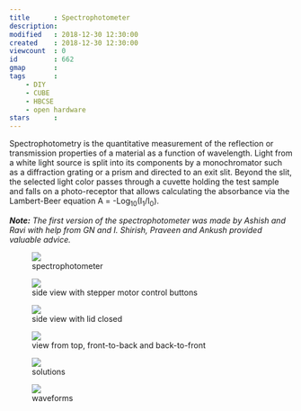 ```yaml
---
title      : Spectrophotometer 
description: 
modified   : 2018-12-30 12:30:00
created    : 2018-12-30 12:30:00
viewcount  : 0
id         : 662
gmap       : 
tags       :
    - DIY
    - CUBE
    - HBCSE
    - open hardware
stars      : 
---
```


Spectrophotometry is the quantitative measurement of the reflection or transmission properties of a material as a function of wavelength. Light from a white light source is split into its components by a monochromator such as a diffraction grating or a prism and directed to an exit slit. Beyond the slit, the selected light color passes through a cuvette holding the test sample and falls on a photo-receptor that allows calculating the absorbance via the Lambert-Beer equation <span class="fauxcode">A = -Log<sub>10</sub>(I<sub>1</sub>/I<sub>0</sub>)</span>. 

<i><b>Note:</b> The first version of the spectrophotometer was made by Ashish and Ravi with help from GN and I. Shirish, Praveen and Ankush provided valuable advice.</i>

<figure>
    <img src="spectro.png">
    <figcaption>spectrophotometer</figcaption>
</figure>

<figure>
    <img src="spectro-side.jpg">
    <figcaption>side view with stepper motor control buttons</figcaption>
</figure>

<figure>
    <img src="spectro-side-closed.jpg">
    <figcaption>side view with lid closed</figcaption>
</figure>

<figure>
    <img src="spectro-front.jpg">
    <figcaption>view from top, front-to-back and back-to-front</figcaption>
</figure>

<figure>
    <img src="solutions.jpg">
    <figcaption>solutions</figcaption>
</figure>

<figure>
    <img src="waveforms.jpg">
    <figcaption>waveforms</figcaption>
</figure>